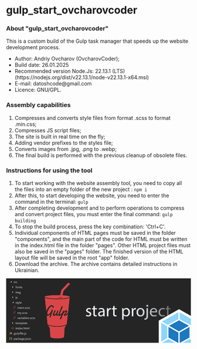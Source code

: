 # gulp_start_ovcharovcoder

<h3> About "gulp_start_ovcharovcoder" </h3>

<p>This is a custom build of the Gulp task manager that speeds up the website development process.</p>
<ul>
<li>Author: Andriy Ovcharov (OvcharovCoder);</li>
<li>Build date: 26.01.2025</li>
<li>Recommended version Node.Js: 22.13.1 (LTS) (https://nodejs.org/dist/v22.13.1/node-v22.13.1-x64.msi)</li>
<li>E-mail: datoshcode@gmail.com</li>
<li>Licence: GNU/GPL.</li>
</ul>

<h3> Assembly capabilities </h3>

<ol>
<li>Compresses and converts style files from format .scss to format .min.css;</li>
<li>Compresses JS script files;</li>
<li>The site is built in real time on the fly;</li>
<li>Adding vendor prefixes to the styles file;</li>
<li>Converts images from .jpg, .png to .webp;</li>
<li>The final build is performed with the previous cleanup of obsolete files.</li>
</ol>


<h3> Instructions for using the tool </h3> 
<ol>
<li>To start working with the website assembly tool, you need to copy all the files into an empty folder of the new project : 
<code>npm i</code> </li>

<li>After this, to start developing the website, you need to enter the command in the terminal:
<code>gulp</code> </li>

<li>After completing development and to perform operations to compress and convert project files, you must enter the final command:
<code>gulp building</code> </li>

<li>To stop the build process, press the key combination: 'Ctrl+C'. </li>

<li>Individual components of HTML pages must be saved in the folder "components", and the main part of the code for HTML must be written in the index.html file in the folder "pages". Other HTML project files must also be saved in the "pages" folder. The finished version of the HTML layout file will be saved in the root "app" folder. </li>

<li>Download the archive. The archive contains detailed instructions in Ukrainian.</li>
</ol>

<img src="img.png" alt="image">
